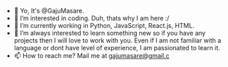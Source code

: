 - 👋 Yo, It's @GajuMasare.
- 👀 I’m interested in coding. Duh, thats why I am here :/ 
- 🌱 I’m currently working in Python, JavaScript, React.js, HTML.
- 💞️ I’m always interested to learn something new so if you have any projects then I will love to work with you. Even if I am not familiar with a language or dont have    			level of experience, I am passionated to learn it.
- 📫 How to reach me? Mail me at gajumasare@gmail.c

<!---
GajuMasare/GajuMasare is a ✨ special ✨ repository because its `README.md` (this file) appears on your GitHub profile.
You can click the Preview link to take a look at your changes.
--->
